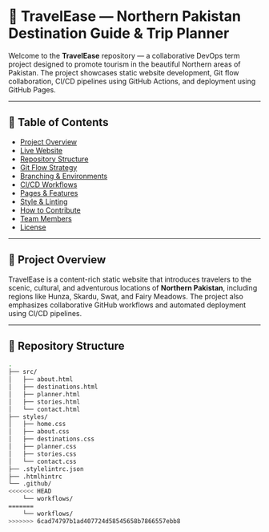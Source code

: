 # 🌄 TravelEase — Northern Pakistan Destination Guide & Trip Planner

Welcome to the **TravelEase** repository — a collaborative DevOps term project designed to promote tourism in the beautiful Northern areas of Pakistan. The project showcases static website development, Git flow collaboration, CI/CD pipelines using GitHub Actions, and deployment using GitHub Pages.

---

## 📌 Table of Contents

- [Project Overview](#project-overview)
- [Live Website](#live-website)
- [Repository Structure](#repository-structure)
- [Git Flow Strategy](#git-flow-strategy)
- [Branching & Environments](#branching--environments)
- [CI/CD Workflows](#cicd-workflows)
- [Pages & Features](#pages--features)
- [Style & Linting](#style--linting)
- [How to Contribute](#how-to-contribute)
- [Team Members](#team-members)
- [License](#license)

---

## 📖 Project Overview

TravelEase is a content-rich static website that introduces travelers to the scenic, cultural, and adventurous locations of **Northern Pakistan**, including regions like Hunza, Skardu, Swat, and Fairy Meadows. The project also emphasizes collaborative GitHub workflows and automated deployment using CI/CD pipelines.

---


## 📁 Repository Structure

```bash
.
├── src/
│   ├── about.html
│   ├── destinations.html
│   ├── planner.html
│   ├── stories.html
│   └── contact.html
├── styles/
│   ├── home.css
│   ├── about.css
│   ├── destinations.css
│   ├── planner.css
│   ├── stories.css
│   └── contact.css
├── .stylelintrc.json
├── .htmlhintrc
└── .github/
<<<<<<< HEAD
    └── workflows/
=======
    └── workflows/
>>>>>>> 6cad74797b1ad407724d58545658b7866557ebb8
